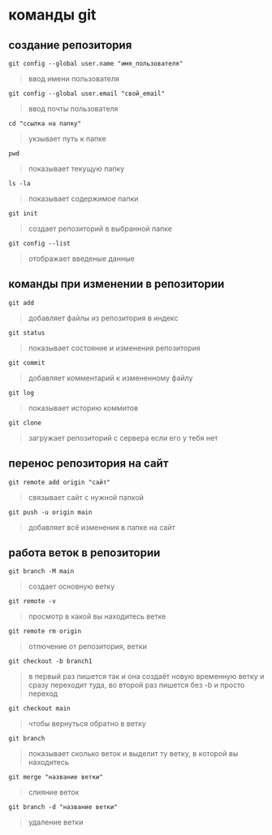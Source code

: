 # команды git 
## создание репозитория 
```
git config --global user.name "имя_пользователя"
```
>ввод имени пользователя 
```
git config --global user.email "свой_email"
```
>ввод почты пользователя
```
cd "ссылка на папку"
```
>укзывает путь к папке
```
pwd
```
>показывает текущую папку
```
ls -la
```
>показывает содержимое папки
```
git init
```
>создает репозиторий в выбранной папке
```
git config --list
```
>отображает введеные данные
## команды при изменении в репозитории
```
git add
```
>добавляет файлы из репозитория в индекс
```
git status
```
>показывает состояние и изменения репозитория
```
git commit
```
>добавляет комментарий к измененному файлу
```
git log
```
>показывает историю коммитов
```
git clone
```
>загружает репозиторий с сервера если его у тебя нет
## перенос репозитория на сайт
```
git remote add origin "сайт"
```
>связывает сайт с нужной папкой 
```
git push -u origin main
```
>добавляет всё изменения в папке на сайт
## работа веток в репозитории
```
git branch -M main
```
>создает основную ветку
```
git remote -v
```
>просмотр в какой вы находитесь ветке 
```
git remote rm origin
```
>отлючение от репозитория, ветки
```
git checkout -b branch1
```
>в первый раз пишется так и она создаёт новую временную ветку и сразу переходит туда, во второй раз пишется без -b и просто переход
```
git checkout main
```
>чтобы вернуться обратно в ветку
```
git branch
```
>показывает сколько веток и выделит ту ветку, в которой вы находитесь
```
git merge "название ветки"
```
>слияние веток
```
git branch -d "название ветки"
```
>удаление ветки
